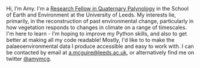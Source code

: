 Hi, I’m Amy. I'm a <a href="https://environment.leeds.ac.uk/see/staff/10009/dr-amy-mcguire">Research Fellow in Quaternary Palynology</a> in the School of Earth and Environment at the University of Leeds. 
My interests lie, primarily, in the reconstruction of past environmental change, particularly in how vegetation responds to changes in climate on a range of timescales.
I'm here to learn - I'm hoping to improve my Python skills, and also to get better at making all my code readable! Mostly, I'd like to to make the palaeoenvironmental data I produce accessible and easy to work with.
I can be contacted by email at a.mcguire@leeds.ac.uk, or alternatively find me on twitter <a href="https://twitter.com/amymcg">@amymcg</a>.

<!---
amy-mcg/amy-mcg is a ✨ special ✨ repository because its `README.md` (this file) appears on your GitHub profile.
You can click the Preview link to take a look at your changes.
--->
